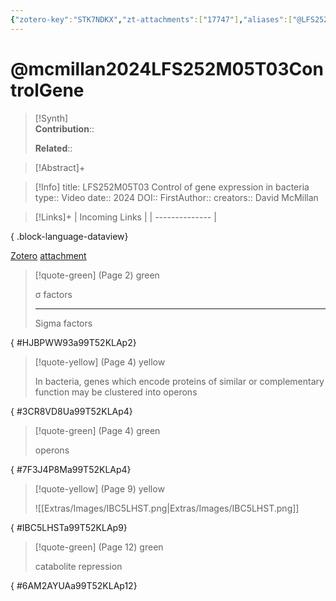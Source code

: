 ```yaml
---
{"zotero-key":"STK7NDKX","zt-attachments":["17747"],"aliases":["@LFS252M05T03 Control of gene expression in bacteria"],"keywords":null,"FirstAuthor":"[[ David McMillan]]","tags":["source/video","Uni/LFS252"],"dg-publish":true,"permalink":"/sources/video/mcmillan2024-lfs-252-m05-t03-control-gene/","dgPassFrontmatter":true}
---
```


# @mcmillan2024LFS252M05T03ControlGene

>[!Synth]  
>**Contribution**::  
>  
>**Related**:: 
>  

> [!Abstract]+
> 

> [!Info]
> title: LFS252M05T03 Control of gene expression in bacteria
> type:: Video 
> date:: 2024
> DOI:: 
> FirstAuthor:: 
> creators:: David McMillan

> [!Links]+
>  | Incoming Links |
> | -------------- |
> 
{ .block-language-dataview}


[Zotero](zotero://select/library/items/STK7NDKX) [attachment](<file:///Users/nathanmaxwell/Zotero/storage/99T52KLA/McMillan%20-%202024%20-%20LFS252M05T03%20Control%20of%20gene%20expression%20in%20bacteria.pdf>)

> [!quote-green] (Page 2) green
> 
> σ factors
> 
> ---
> Sigma factors
>
{ #HJBPWW93a99T52KLAp2}


> [!quote-yellow] (Page 4) yellow
> 
> In bacteria, genes which encode proteins of similar or complementary function may be clustered into operons
>
{ #3CR8VD8Ua99T52KLAp4}


> [!quote-green] (Page 4) green
> 
> operons
>
{ #7F3J4P8Ma99T52KLAp4}


> [!quote-yellow] (Page 9) yellow
> 
> ![[Extras/Images/IBC5LHST.png\|Extras/Images/IBC5LHST.png]]
>
{ #IBC5LHSTa99T52KLAp9}


> [!quote-green] (Page 12) green
> 
> catabolite repression
>
{ #6AM2AYUAa99T52KLAp12}

